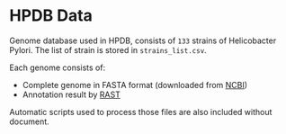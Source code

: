 # HPDB Data

Genome database used in HPDB, consists of `133` strains of Helicobacter Pylori. The list of strain is stored in `strains_list.csv`.

Each genome consists of:
- Complete genome in FASTA format (downloaded from [NCBI](https://www.ncbi.nlm.nih.gov/genome/genomes/169))
- Annotation result by [RAST](http://rast.nmpdr.org)

Automatic scripts used to process those files are also included without document.